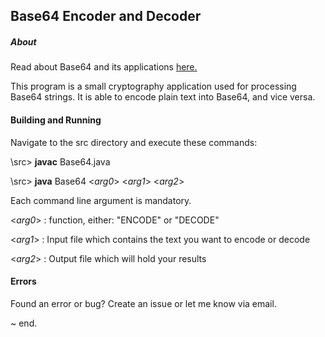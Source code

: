 ## Base64 Encoder and Decoder

##### About

Read about Base64 and its applications [here.](http://en.wikipedia.org/wiki/Base64 "Base64 - Wikipedia")

This program is a small cryptography application used for processing Base64 strings.
It is able to encode plain text into Base64, and vice versa.



#### Building and Running

Navigate to the src directory and execute these commands:

\src> **javac** Base64.java

\src> **java** Base64 <_arg0_> <_arg1_> <_arg2_>

Each command line argument is mandatory.

<_arg0_> : function, either: "ENCODE" or "DECODE"

<_arg1_> : Input file which contains the text you want to encode or decode

<_arg2_> : Output file which will hold your results



#### Errors

Found an error or bug? Create an issue or let me know via email.



~ end.

